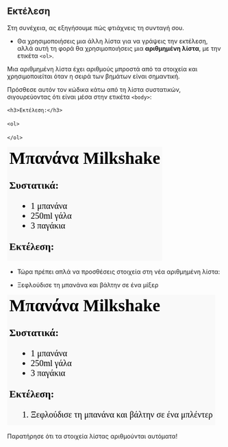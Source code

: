 ## Εκτέλεση

Στη συνέχεια, ας εξηγήσουμε πώς φτιάχνεις τη συνταγή σου.

+ Θα χρησιμοποιήσεις μια άλλη λίστα για να γράψεις την εκτέλεση, αλλά αυτή τη φορά θα χρησιμοποιήσεις μια **αριθμημένη λίστα**, με την ετικέτα `<ol>`.

Μια αριθμημένη λίστα έχει αριθμούς μπροστά από τα στοιχεία και χρησιμοποιείται όταν η σειρά των βημάτων είναι σημαντική.

Πρόσθεσε αυτόν τον κώδικα κάτω από τη λίστα συστατικών, σιγουρεύοντας ότι είναι μέσα στην ετικέτα `<body>`:

    <h3>Εκτέλεση:</h3>
    
    <ol>
    
    </ol>
    

![screenshot](images/recipe-method.png)

+ Τώρα πρέπει απλά να προσθέσεις στοιχεία στη νέα αριθμημένη λίστα:

    <li>Ξεφλούδισε τη μπανάνα και βάλτην σε ένα μίξερ</li>
    

![screenshot](images/recipe-ol.png)

Παρατήρησε ότι τα στοιχεία λίστας αριθμούνται αυτόματα!